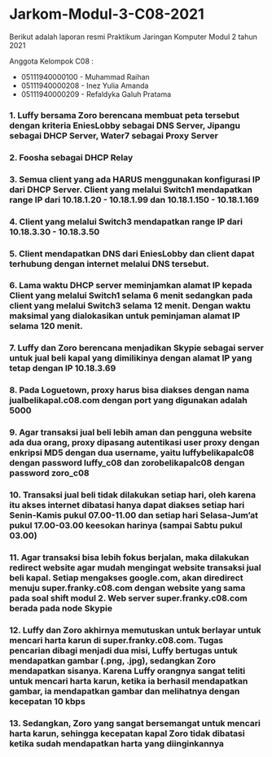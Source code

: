 # Jarkom-Modul-3-C08-2021

Berikut adalah laporan resmi Praktikum Jaringan Komputer Modul 2 tahun 2021

Anggota Kelompok C08 :

- 05111940000100 - Muhammad Raihan
- 05111940000208 - Inez Yulia Amanda
- 05111940000209 - Refaldyka Galuh Pratama

### 1. Luffy bersama Zoro berencana membuat peta tersebut dengan kriteria EniesLobby sebagai DNS Server, Jipangu sebagai DHCP Server, Water7 sebagai Proxy Server

### 2. Foosha sebagai DHCP Relay

### 3. Semua client yang ada HARUS menggunakan konfigurasi IP dari DHCP Server. Client yang melalui Switch1 mendapatkan range IP dari 10.18.1.20 - 10.18.1.99 dan 10.18.1.150 - 10.18.1.169 

### 4. Client yang melalui Switch3 mendapatkan range IP dari 10.18.3.30 - 10.18.3.50 

### 5. Client mendapatkan DNS dari EniesLobby dan client dapat terhubung dengan internet melalui DNS tersebut.

### 6. Lama waktu DHCP server meminjamkan alamat IP kepada Client yang melalui Switch1 selama 6 menit sedangkan pada client yang melalui Switch3 selama 12 menit. Dengan waktu maksimal yang dialokasikan untuk peminjaman alamat IP selama 120 menit.

### 7. Luffy dan Zoro berencana menjadikan Skypie sebagai server untuk jual beli kapal yang dimilikinya dengan alamat IP yang tetap dengan IP 10.18.3.69

### 8. Pada Loguetown, proxy harus bisa diakses dengan nama jualbelikapal.c08.com dengan port yang digunakan adalah 5000 

### 9. Agar transaksi jual beli lebih aman dan pengguna website ada dua orang, proxy dipasang autentikasi user proxy dengan enkripsi MD5 dengan dua username, yaitu luffybelikapalc08 dengan password luffy_c08 dan zorobelikapalc08 dengan password zoro_c08

### 10. Transaksi jual beli tidak dilakukan setiap hari, oleh karena itu akses internet dibatasi hanya dapat diakses setiap hari Senin-Kamis pukul 07.00-11.00 dan setiap hari Selasa-Jum’at pukul 17.00-03.00 keesokan harinya (sampai Sabtu pukul 03.00)

### 11. Agar transaksi bisa lebih fokus berjalan, maka dilakukan redirect website agar mudah mengingat website transaksi jual beli kapal. Setiap mengakses google.com, akan diredirect menuju super.franky.c08.com dengan website yang sama pada soal shift modul 2. Web server super.franky.c08.com berada pada node Skypie

### 12. Luffy dan Zoro akhirnya memutuskan untuk berlayar untuk mencari harta karun di super.franky.c08.com. Tugas pencarian dibagi menjadi dua misi, Luffy bertugas untuk mendapatkan gambar (.png, .jpg), sedangkan Zoro mendapatkan sisanya. Karena Luffy orangnya sangat teliti untuk mencari harta karun, ketika ia berhasil mendapatkan gambar, ia mendapatkan gambar dan melihatnya dengan kecepatan 10 kbps

### 13. Sedangkan, Zoro yang sangat bersemangat untuk mencari harta karun, sehingga kecepatan kapal Zoro tidak dibatasi ketika sudah mendapatkan harta yang diinginkannya
